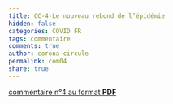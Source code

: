 ```yaml
---
title: CC-4-Le nouveau rebond de l’épidémie
hidden: false
categories: COVID FR
tags: commentaire
comments: true
author: corona-circule
permalink: com04
share: true
---
```


<link rel="stylesheet" href="../assets/css/style.css">



[commentaire n°4 au format __PDF__](/lettres/resources/pdf/commentaire-04.pdf)
